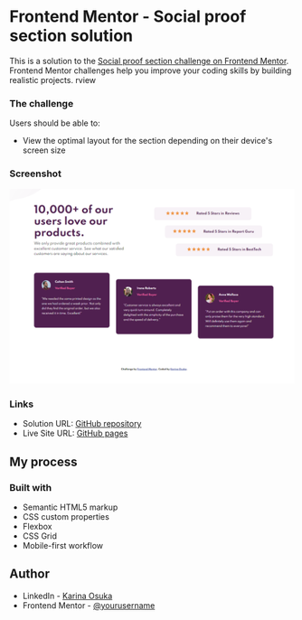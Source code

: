 # Frontend Mentor - Social proof section solution

This is a solution to the [Social proof section challenge on Frontend Mentor](https://www.frontendmentor.io/challenges/social-proof-section-6e0qTv_bA). Frontend Mentor challenges help you improve your coding skills by building realistic projects.
rview

### The challenge

Users should be able to:

- View the optimal layout for the section depending on their device's screen size

### Screenshot

![](screenshot.png)

### Links

- Solution URL: [GitHub repository](https://github.com/kari-osk/social-proof-section)
- Live Site URL: [GitHub pages](https://your-live-site-url.com)

## My process

### Built with

- Semantic HTML5 markup
- CSS custom properties
- Flexbox
- CSS Grid
- Mobile-first workflow

## Author

- LinkedIn - [Karina Osuka](www.linkedin.com/in/karinaosuka)
- Frontend Mentor - [@yourusername](https://www.frontendmentor.io/profile/kari-osk)
